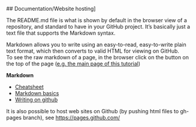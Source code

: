## Documentation/Website hosting]

The README.md file is what is shown by default in the browser view of a repository, and standard to have in your GitHub project.
It’s basically just a text file that supports the Markdown syntax.

Markdown allows you to write using an easy-to-read, easy-to-write plain text format, which then converts to valid HTML for viewing on GitHub.  
To see the raw markdown of a page, in the browser click on the <Raw> button on the top of the page ([e.g. the main page of this tutorial](https://raw.githubusercontent.com/milchmolch/Git_Tutorial/master/README.md))  
 
  
**Markdown**
- [Cheatsheet](https://github.com/adam-p/markdown-here/wiki/Markdown-Cheatsheet)
- [Markdown basics](https://help.github.com/articles/markdown-basics/)
- [Writing on github](https://help.github.com/articles/writing-on-github/)
  
  
It is also possible to host web sites on Github (by pushing html files to gh-pages branch), see https://pages.github.com/
